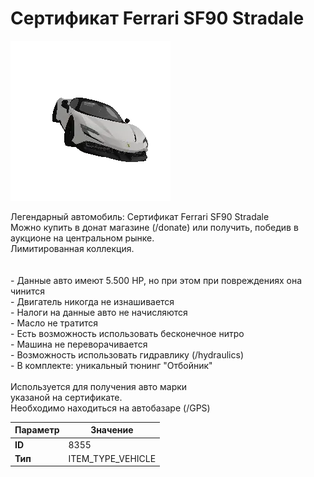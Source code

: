 # Сертификат Ferrari SF90 Stradale

![Item Image](../img/8355.webp?raw=true)

Легендарный автомобиль: Сертификат Ferrari SF90 Stradale<br>Можно купить в донат магазине (/donate) или получить, победив в аукционе на центральном рынке.<br>Лимитированная коллекция.<br><br><br>- Данные авто имеют 5.500 HP, но при этом при повреждениях она чинится<br>- Двигатель никогда не изнашивается<br>- Налоги на данные авто не начисляются<br>- Масло не тратится<br>- Есть возможность использовать бесконечное нитро<br>- Машина не переворачивается<br>- Возможность использовать гидравлику (/hydraulics)<br>- В комплекте: уникальный тюнинг "Отбойник"<br><br>Используется для получения авто марки <br>указаной на сертификате.<br>Необходимо находиться на автобазаре (/GPS)


| Параметр | Значение |
|----------|----------|
| **ID** | 8355 |
| **Тип** | ITEM_TYPE_VEHICLE |

